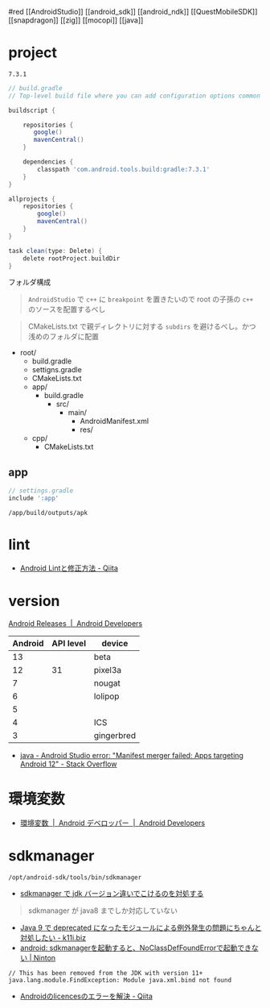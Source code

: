 #red
[[AndroidStudio]] [[android_sdk]] [[android_ndk]]
[[QuestMobileSDK]] [[snapdragon]] [[zig]] [[mocopi]]
[[java]]

# project
`7.3.1`
```groovy
// build.gradle
// Top-level build file where you can add configuration options common to all sub-projects/modules.

buildscript {

    repositories {
       google()
       mavenCentral()
    }

    dependencies {
        classpath 'com.android.tools.build:gradle:7.3.1'
    }
}

allprojects {
    repositories {
        google()
        mavenCentral()
    }
}

task clean(type: Delete) {
    delete rootProject.buildDir
}
```

フォルダ構成

> `AndroidStudio` で `c++` に `breakpoint` を置きたいので root の子孫の `c++` のソースを配置するべし

> CMakeLists.txt で親ディレクトリに対する `subdirs` を避けるべし。かつ浅めのフォルダに配置

- root/
	- build.gradle
	- settigns.gradle 
	- CMakeLists.txt
	- app/
		- build.gradle
			- src/ 
				- main/
					- AndroidManifest.xml
					- res/
	- cpp/		
		- CMakeLists.txt

## app
```groovy
// settings.gradle
include ':app'
```
`/app/build/outputs/apk`

# lint
- [Android Lintと修正方法 - Qiita](https://qiita.com/yoppie_x/items/4ada5a4c12ff9fd057a4)

# version
[Android Releases  |  Android Developers](https://developer.android.com/about/versions?hl=ja)

|Android| API level | device |
|-|-|-|
|13|| beta |
| 12| 31| pixel3a |
|7||nougat|
|6||lolipop|
|5|||
|4||ICS|
|3||gingerbred|

- [java - Android Studio error: "Manifest merger failed: Apps targeting Android 12" - Stack Overflow](https://stackoverflow.com/questions/67412084/android-studio-error-manifest-merger-failed-apps-targeting-android-12)
# 環境変数
- [環境変数  |  Android デベロッパー  |  Android Developers](https://developer.android.com/studio/command-line/variables?hl=ja)

# sdkmanager
`/opt/android-sdk/tools/bin/sdkmanager`
- [sdkmanager で jdk バージョン違いでこけるのを対処する](https://zenn.dev/ryotabannai/articles/9a55a051289cd819c96a)

> sdkmanager が java8 までしか対応していない

- [Java 9 で deprecated になったモジュールによる例外発生の問題にちゃんと対処したい - k11i.biz](https://k11i.biz/blog/2018/06/26/maven-artifacts-for-java9-deprecated-modules/)
- [android: sdkmanagerを起動すると、NoClassDefFoundErrorで起動できない | Ninton](https://www.ninton.co.jp/archives/2723)

```
// This has been removed from the JDK with version 11+
java.lang.module.FindException: Module java.xml.bind not found
```

- [Androidのlicencesのエラーを解決 - Qiita](https://qiita.com/joji/items/931d5f4e4ee853d7458c)
